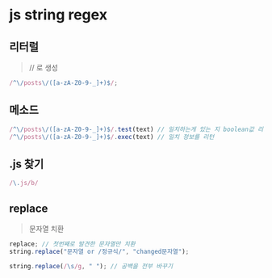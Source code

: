 # js string regex

## 리터럴

> // 로 생성

```js
/^\/posts\/([a-zA-Z0-9-_]+)$/;
```

## 메소드

```js
/^\/posts\/([a-zA-Z0-9-_]+)$/.test(text) // 일치하는게 있는 지 boolean값 리턴
/^\/posts\/([a-zA-Z0-9-_]+)$/.exec(text) // 일치 정보를 리턴
```

## .js 찾기

```js
/\.js/b/
```

## replace

> 문자열 치환

```js
replace; // 첫번째로 발견한 문자열만 치환
string.replace("문자열 or /정규식/", "changed문자열");

string.replace(/\s/g, " "); // 공백을 전부 바꾸기
```

